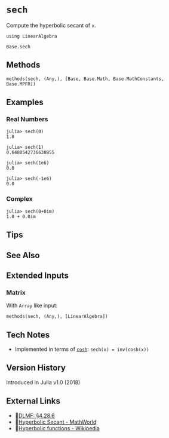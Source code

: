 # `sech`

Compute the hyperbolic secant of `x`.

```@setup repl_only
using LinearAlgebra
```
```@docs
Base.sech
```


## Methods

```@repl
methods(sech, (Any,), [Base, Base.Math, Base.MathConstants, Base.MPFR])
```


## Examples

### Real Numbers
```jldoctest
julia> sech(0)
1.0

julia> sech(1)
0.6480542736638855

julia> sech(1e6)
0.0

julia> sech(-1e6)
0.0
```

### Complex
```jldoctest
julia> sech(0+0im)
1.0 + 0.0im
```

## Tips


## See Also



## Extended Inputs

### Matrix
With `Array` like input:
```@repl repl_only
methods(sech, (Any,), [LinearAlgebra])
```


## Tech Notes

- Implemented in terms of [`cosh`](@ref): `sech(x) = inv(cosh(x))`


## Version History

Introduced in Julia v1.0 (2018)


## External Links
- 🔗[DLMF: §4.28.6](https://dlmf.nist.gov/4.28#E6)
- 🔗[Hyperbolic Secant - MathWorld](https://mathworld.wolfram.com/HyperbolicSecant.html)
- 🔗[Hyperbolic functions - Wikipedia](https://en.wikipedia.org/wiki/Hyperbolic_functions)
